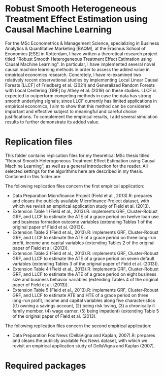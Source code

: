 # Robust Smooth Heterogeneous Treatment Effect Estimation using Causal Machine Learning

For the MSc Econometrics & Management Science, specializing in Business Analytics & Quantitative Marketing [BAQM], at the Erasmus School of Economics [ESE] in Rotterdam, I have written a theoretical research project titled "Robust Smooth Heterogeneous Treatment Effect Estimation using Causal Machine Learning". In particular, I have implemented several novel causal machine learning methods in order to assess the added value in empirical economics research. Concretely, I have re-examined two relatively recent observational studies by implementing Local Linear Causal Forests [LLCF] of Friedberg et al. (2021) and Generalized Random Forests with Local Centering [GRF] by Athey et al. (2019) on these studies. LLCF is expected to outperform competing methods in case the data has strong smooth underlying signals; since LLCF currently has limited applications in empirical economics, I aim to show that this method can be considered important and effective subject to meaningful and careful choice justifications. To complement the empirical results, I add several simulation results to further demonstrate its added value. 

# Replication files

This folder contains replication files for my theoretical MSc thesis titled "Robust Smooth Heterogeneous Treatment Effect Estimation using Causal Machine Learning", as well as a general introduction for the reader. All selected settings for the algorithms here are described in my thesis. Contained in this folder are:

The following replication files concern the first empirical application:
- Data Preparation Microfinance Project (Field et al., 2013).R: prepares and cleans the publicly available Microfinance Project dataset, with which we revisit an empirical application study of Field et al. (2013).
- Extension Table 1 (Field et al., 2013).R: implements GRF, Cluster-Robust GRF, and LLCF to estimate the ATE of a grace period on twelve loan use and business formation outcome variables (extending Tables 1 of the original paper of Field et al. (2013)). 
- Extension Table 2 (Field et al., 2013).R: implements GRF, Cluster-Robust GRF, and LLCF to estimate the ATE of a grace period on three long-run profit, income and capital variables (extending Tables 2 of the original paper of Field et al. (2013)). 
- Extension Table 3 (Field et al., 2013).R: implements GRF, Cluster-Robust GRF, and LLCF to estimate the ATE of a grace period on seven default variables (extending Tables 3 of the original paper of Field et al. (2013)). 
- Extension Table 4 (Field et al., 2013).R: implements GRF, Cluster-Robust GRF, and LLCF to estimate the ATE of a grace period on eight business size and business behavior variables (extending Tables 4 of the original paper of Field et al. (2013)).  
- Extension Table 5 (Field et al., 2013).R: implements GRF, Cluster-Robust GRF, and LLCF to estimate ATE and HTE of a grace period on three long-run profit, income and capital variables along five characteristics ((1) owning a savings account, (2) being risk loving, (3) a chronically ill family member, (4) wage earner, (5) being impatient) (extending Table 5 of the original paper of Field et al. (2013).

The following replication files concern the second empirical application:
- Data Preparation Fox News (DellaVigna and Kaplan, 2007).R: prepares and cleans the publicly available Fox News dataset, with which we revisit an empirical application study of DellaVigna and Kaplan (2007).

# Required packages

